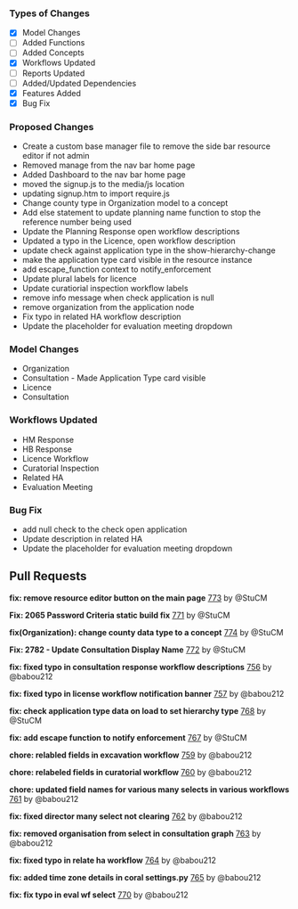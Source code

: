 ### Types of Changes
- [x] Model Changes
- [ ] Added Functions
- [ ] Added Concepts
- [x] Workflows Updated
- [ ] Reports Updated
- [ ] Added/Updated Dependencies
- [x] Features Added
- [x] Bug Fix

### Proposed Changes
- Create a custom base manager file to remove the side bar resource editor if not admin
- Removed manage from the nav bar home page
- Added Dashboard to the nav bar home page
- moved the signup.js to the media/js location
- updating signup.htm to import require.js
- Change county type in Organization model to a concept
- Add else statement to update planning name function to stop the reference number being used
- Update the Planning Response open workflow descriptions
- Updated a typo in the Licence, open workflow description
- update check against application type in the show-hierarchy-change
- make the application type card visible in the resource instance
- add escape_function context to notify_enforcement
- Update plural labels for licence
- Update curatiorial inspection workflow labels
- remove info message when check application is null
- remove organization from the application node
- Fix typo in related HA workflow description
- Update the placeholder for evaluation meeting dropdown

### Model Changes
- Organization
- Consultation - Made Application Type card visible
- Licence
- Consultation

### Workflows Updated
- HM Response
- HB Response
- Licence Workflow
- Curatorial Inspection
- Related HA
- Evaluation Meeting

### Bug Fix
- add null check to the check open application
- Update description in related HA
- Update the placeholder for evaluation meeting dropdown

## Pull Requests

**fix: remove resource editor button on the main page**
[773](https://github.com/flaxandteal/coral-arches/pull/773) by @StuCM

**Fix: 2065 Password Criteria static build fix**
[771](https://github.com/flaxandteal/coral-arches/pull/771) by @StuCM

**fix(Organization): change county data type to a concept**
[774](https://github.com/flaxandteal/coral-arches/pull/774) by @StuCM

**Fix: 2782 - Update Consultation Display Name**
[772](https://github.com/flaxandteal/coral-arches/pull/772) by @StuCM

**fix: fixed typo in consultation response workflow descriptions**
[756](https://github.com/flaxandteal/coral-arches/pull/756) by @babou212

**fix: fixed typo in license workflow notification banner**
[757](https://github.com/flaxandteal/coral-arches/pull/757) by @babou212

**fix: check application type data on load to set hierarchy type**
[768](https://github.com/flaxandteal/coral-arches/pull/768) by @StuCM

**fix: add escape function to notify enforcement**
[767](https://github.com/flaxandteal/coral-arches/pull/767) by @StuCM

**chore: relabled fields in excavation workflow**
[759](https://github.com/flaxandteal/coral-arches/pull/759) by @babou212

**chore: relabeled fields in curatorial workflow**
[760](https://github.com/flaxandteal/coral-arches/pull/760) by @babou212

**chore: updated field names for various many selects in various workflows**
[761](https://github.com/flaxandteal/coral-arches/pull/761) by @babou212

**fix: fixed director many select not clearing**
[762](https://github.com/flaxandteal/coral-arches/pull/762) by @babou212

**fix: removed organisation from select in consultation graph**
[763](https://github.com/flaxandteal/coral-arches/pull/763) by @babou212

**fix: fixed typo in relate ha workflow**
[764](https://github.com/flaxandteal/coral-arches/pull/764) by @babou212

**fix: added time zone details in coral settings.py**
[765](https://github.com/flaxandteal/coral-arches/pull/765) by @babou212

**fix: fix typo in eval wf select**
[770](https://github.com/flaxandteal/coral-arches/pull/770) by @babou212

